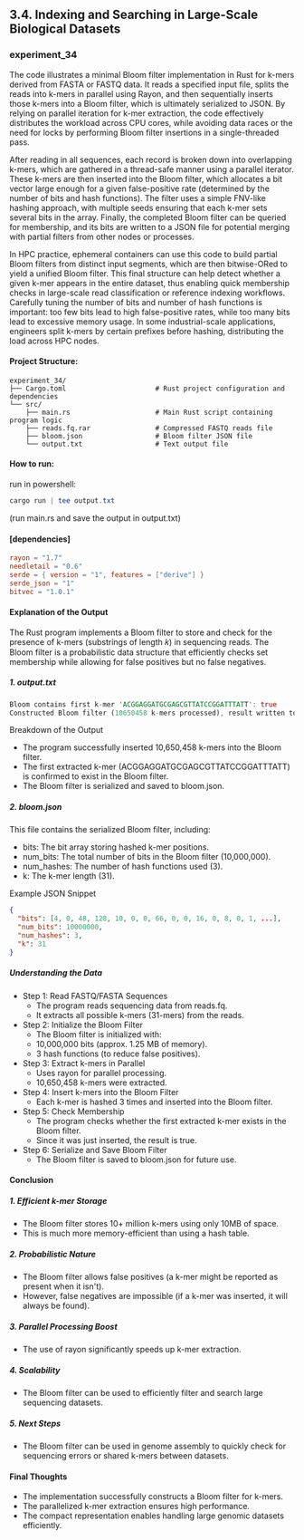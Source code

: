 ## 3.4. Indexing and Searching in Large-Scale Biological Datasets

### experiment_34

The code illustrates a minimal Bloom filter implementation in Rust for k-mers derived from FASTA or FASTQ data. It reads a specified input file, splits the reads into k-mers in parallel using Rayon, and then sequentially inserts those k-mers into a Bloom filter, which is ultimately serialized to JSON. By relying on parallel iteration for k-mer extraction, the code effectively distributes the workload across CPU cores, while avoiding data races or the need for locks by performing Bloom filter insertions in a single-threaded pass.

After reading in all sequences, each record is broken down into overlapping k-mers, which are gathered in a thread-safe manner using a parallel iterator. These k-mers are then inserted into the Bloom filter, which allocates a bit vector large enough for a given false-positive rate (determined by the number of bits and hash functions). The filter uses a simple FNV-like hashing approach, with multiple seeds ensuring that each k-mer sets several bits in the array. Finally, the completed Bloom filter can be queried for membership, and its bits are written to a JSON file for potential merging with partial filters from other nodes or processes.

In HPC practice, ephemeral containers can use this code to build partial Bloom filters from distinct input segments, which are then bitwise-ORed to yield a unified Bloom filter. This final structure can help detect whether a given k-mer appears in the entire dataset, thus enabling quick membership checks in large-scale read classification or reference indexing workflows. Carefully tuning the number of bits and number of hash functions is important: too few bits lead to high false-positive rates, while too many bits lead to excessive memory usage. In some industrial-scale applications, engineers split k-mers by certain prefixes before hashing, distributing the load across HPC nodes.

#### Project Structure:

```plaintext
experiment_34/
├── Cargo.toml                      # Rust project configuration and dependencies
└── src/
    ├── main.rs                     # Main Rust script containing program logic
    ├── reads.fq.rar                # Compressed FASTQ reads file
    ├── bloom.json                  # Bloom filter JSON file
    └── output.txt                  # Text output file
```

#### How to run:

run in powershell:

```powershell
cargo run | tee output.txt
```

(run main.rs and save the output in output.txt)
  
#### [dependencies]

```toml
rayon = "1.7"
needletail = "0.6"
serde = { version = "1", features = ["derive"] }
serde_json = "1"
bitvec = "1.0.1"
```

#### Explanation of the Output
The Rust program implements a Bloom filter to store and check for the presence of k-mers (substrings of length 𝑘) in sequencing reads. The Bloom filter is a probabilistic data structure that efficiently checks set membership while allowing for false positives but no false negatives.

##### 1. output.txt
```rust
Bloom contains first k-mer 'ACGGAGGATGCGAGCGTTATCCGGATTTATT': true
Constructed Bloom filter (10650458 k-mers processed), result written to bloom.json
```
Breakdown of the Output
* The program successfully inserted 10,650,458 k-mers into the Bloom filter.
* The first extracted k-mer (ACGGAGGATGCGAGCGTTATCCGGATTTATT) is confirmed to exist in the Bloom filter.
* The Bloom filter is serialized and saved to bloom.json.

##### 2. bloom.json
This file contains the serialized Bloom filter, including:

* bits: The bit array storing hashed k-mer positions.
* num_bits: The total number of bits in the Bloom filter (10,000,000).
* num_hashes: The number of hash functions used (3).
* k: The k-mer length (31).

Example JSON Snippet
```json
{
  "bits": [4, 0, 48, 128, 10, 0, 0, 66, 0, 0, 16, 0, 8, 0, 1, ...],
  "num_bits": 10000000,
  "num_hashes": 3,
  "k": 31
}
```

##### Understanding the Data
* Step 1: Read FASTQ/FASTA Sequences
  * The program reads sequencing data from reads.fq.
  * It extracts all possible k-mers (31-mers) from the reads.
* Step 2: Initialize the Bloom Filter
  * The Bloom filter is initialized with:
  * 10,000,000 bits (approx. 1.25 MB of memory).
  * 3 hash functions (to reduce false positives).
* Step 3: Extract k-mers in Parallel
  * Uses rayon for parallel processing.
  * 10,650,458 k-mers were extracted.
* Step 4: Insert k-mers into the Bloom Filter
  * Each k-mer is hashed 3 times and inserted into the Bloom filter.
* Step 5: Check Membership
  * The program checks whether the first extracted k-mer exists in the Bloom filter.
  * Since it was just inserted, the result is true.
* Step 6: Serialize and Save Bloom Filter
  * The Bloom filter is saved to bloom.json for future use.

#### Conclusion
##### 1. Efficient k-mer Storage

* The Bloom filter stores 10+ million k-mers using only 10MB of space.
* This is much more memory-efficient than using a hash table.

##### 2. Probabilistic Nature

* The Bloom filter allows false positives (a k-mer might be reported as present when it isn't).
* However, false negatives are impossible (if a k-mer was inserted, it will always be found).

##### 3. Parallel Processing Boost

* The use of rayon significantly speeds up k-mer extraction.

##### 4. Scalability

* The Bloom filter can be used to efficiently filter and search large sequencing datasets.

##### 5. Next Steps

* The Bloom filter can be used in genome assembly to quickly check for sequencing errors or shared k-mers between datasets.

#### Final Thoughts
* The implementation successfully constructs a Bloom filter for k-mers.
* The parallelized k-mer extraction ensures high performance.
* The compact representation enables handling large genomic datasets efficiently.
